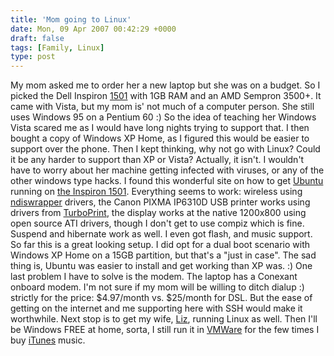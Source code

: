 ```yaml
---
title: 'Mom going to Linux'
date: Mon, 09 Apr 2007 00:42:29 +0000
draft: false
tags: [Family, Linux]
type: post
---
```


My mom asked me to order her a new laptop but she was on a budget. So I picked the Dell Inspiron [1501](http://http//www.dell.com/content/products/productdetails.aspx/inspn_1501?c=us&cs=19&l=en&s=dhs) with 1GB RAM and an AMD Sempron 3500+. It came with Vista, but my mom is' not much of a computer person. She still uses Windows 95 on a Pentium 60 :) So the idea of teaching her Windows Vista scared me as I would have long nights trying to support that. I then bought a copy of Windows XP Home, as I figured this would be easier to support over the phone. Then I kept thinking, why not go with Linux? Could it be any harder to support than XP or Vista? Actually, it isn't. I wouldn't have to worry about her machine getting infected with viruses, or any of the other windows type hacks. I found this wonderful site on how to get [Ubuntu](http://www.ubuntu.com) running on [the Inspiron 1501](http://ubuntu1501.blogspot.com). Everything seems to work: wireless using [ndiswrapper](http://ndiswrapper.sourceforge.net/) drivers, the Canon PIXMA IP6310D USB printer works using drivers from [TurboPrint](http://www.turboprint.info), the display works at the native 1200x800 using open source ATI drivers, though I don't get to use compiz which is fine. Suspend and hibernate work as well. I even got flash, and music support. So far this is a great looking setup. I did opt for a dual boot scenario with Windows XP Home on a 15GB partition, but that's a "just in case". The sad thing is, Ubuntu was easier to install and get working than XP was. :) One last problem I have to solve is the modem. The laptop has a Conexant onboard modem. I'm not sure if my mom will be willing to ditch dialup :) strictly for the price: $4.97/month vs. $25/month for DSL. But the ease of getting on the internet and me supporting here with SSH would make it worthwhile. Next stop is to get my wife, [Liz](http://emrodriguez.wordpress.com/), running Linux as well. Then I'll be Windows FREE at home, sorta, I still run it in [VMWare](http://www.vmware.com/products/ws/) for the few times I buy [iTunes](http://www.apple.com/itunes/) music.